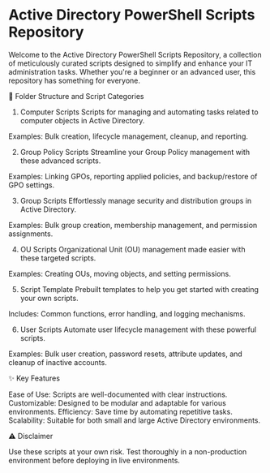 # Active Directory PowerShell Scripts Repository

Welcome to the Active Directory PowerShell Scripts Repository, a collection of meticulously curated scripts designed to simplify and enhance your IT administration tasks. Whether you're a beginner or an advanced user, this repository has something for everyone.

📂 Folder Structure and Script Categories

1. Computer Scripts
Scripts for managing and automating tasks related to computer objects in Active Directory.

Examples: Bulk creation, lifecycle management, cleanup, and reporting.

2. Group Policy Scripts
Streamline your Group Policy management with these advanced scripts.

Examples: Linking GPOs, reporting applied policies, and backup/restore of GPO settings.

3. Group Scripts
Effortlessly manage security and distribution groups in Active Directory.

Examples: Bulk group creation, membership management, and permission assignments.

4. OU Scripts
Organizational Unit (OU) management made easier with these targeted scripts.

Examples: Creating OUs, moving objects, and setting permissions.

5. Script Template
Prebuilt templates to help you get started with creating your own scripts.

Includes: Common functions, error handling, and logging mechanisms.

6. User Scripts
Automate user lifecycle management with these powerful scripts.

Examples: Bulk user creation, password resets, attribute updates, and cleanup of inactive accounts.

✨ Key Features

Ease of Use: Scripts are well-documented with clear instructions.
Customizable: Designed to be modular and adaptable for various environments.
Efficiency: Save time by automating repetitive tasks.
Scalability: Suitable for both small and large Active Directory environments.

⚠️ Disclaimer

Use these scripts at your own risk. Test thoroughly in a non-production environment before deploying in live environments.